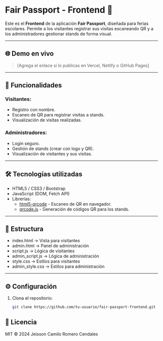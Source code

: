 # Fair Passport - Frontend 🎫

Este es el **Frontend** de la aplicación **Fair Passport**, diseñada para ferias escolares. Permite a los visitantes registrar sus visitas escaneando QR y a los administradores gestionar stands de forma visual.

---

## 🌐 Demo en vivo

> [Agrega el enlace si lo publicas en Vercel, Netlify o GitHub Pages]

---

## 🚀 Funcionalidades

### Visitantes:
- Registro con nombre.
- Escaneo de QR para registrar visitas a stands.
- Visualización de visitas realizadas.

### Administradores:
- Login seguro.
- Gestión de stands (crear con logo y QR).
- Visualización de visitantes y sus visitas.

---

## 🛠️ Tecnologías utilizadas

- HTML5 / CSS3 / Bootstrap
- JavaScript (DOM, Fetch API)
- Librerías:
  - [html5-qrcode](https://github.com/mebjas/html5-qrcode) - Escaneo de QR en navegador.
  - [qrcode.js](https://github.com/davidshimjs/qrcodejs) - Generación de códigos QR para los stands.

---

## 📂 Estructura
* index.html -> Vista para visitantes 
* admin.html -> Panel de administración 
* script.js -> Lógica de visitantes 
* admin_script.js -> Lógica de administración 
* style.css -> Estilos para visitantes 
* admin_style.css -> Estilos para administración

---

## ⚙️ Configuración

1. Clona el repositorio:
   ```bash
   git clone https://github.com/tu-usuario/fair-passport-frontend.git

## 📄 Licencia
MIT © 2024 Jeisson Camilo Romero Cendales
